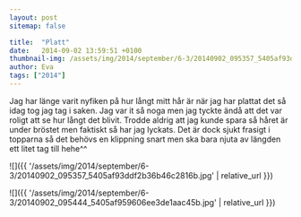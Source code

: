 ```yaml
---
layout: post
sitemap: false

title:  "Platt"
date:   2014-09-02 13:59:51 +0100
thumbnail-img: /assets/img/2014/september/6-3/20140902_095357_5405af93ddf2b36b46c2816b.jpg
author: Eva
tags: ["2014"]
---
```


Jag har länge varit nyfiken på hur långt mitt hår är när jag har plattat det så idag tog jag tag i saken. Jag var it så noga men jag tyckte ändå att det var roligt att se hur långt det blivit. Trodde aldrig att jag kunde spara så håret är under bröstet men faktiskt så har jag lyckats. Det är dock sjukt frasigt i topparna så det behövs en klippning snart men ska bara njuta av längden ett litet tag till hehe^^

![]({{ '/assets/img/2014/september/6-3/20140902_095357_5405af93ddf2b36b46c2816b.jpg'  | relative_url }})

![]({{ '/assets/img/2014/september/6-3/20140902_095444_5405af959606ee3de1aac45b.jpg'  | relative_url }})

